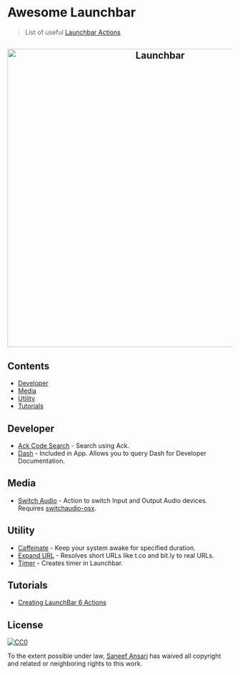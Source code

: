 # Awesome Launchbar

> List of useful [Launchbar Actions][1]

<h2 align="center">
	<img width="668" src="https://cdn.rawgit.com/saneef/awesome-launchbar/bca58021/media/header.png" alt="Launchbar">
	<br>
</h2>

## Contents

- [Developer](#developer)
- [Media](#media)
- [Utility](#utility)
- [Tutorials](#tutorials)

## Developer

- [Ack Code Search](https://prenagha.github.io/launchbar/ack.html) - Search using Ack.
- [Dash](https://kapeli.com/dash) - Included in App. Allows you to query Dash for Developer Documentation.

## Media

- [Switch Audio](https://prenagha.github.io/launchbar/audio.html) - Action to switch Input and Output Audio devices. Requires [switchaudio-osx](https://github.com/deweller/switchaudio-osx).

## Utility

- [Caffeinate](https://prenagha.github.io/launchbar/caffeinate.html) - Keep your system awake for specified duration.
- [Expand URL](https://prenagha.github.io/launchbar/expand.html) -  Resolves short URLs like t.co and bit.ly to real URLs.
- [Timer](https://prenagha.github.io/launchbar/timer.html) - Creates timer in Launchbar.

## Tutorials

- [Creating LaunchBar 6 Actions](https://computers.tutsplus.com/tutorials/creating-launchbar-6-actions--cms-22733)

## License

[![CC0](http://mirrors.creativecommons.org/presskit/buttons/88x31/svg/cc-zero.svg)](https://creativecommons.org/publicdomain/zero/1.0/)

To the extent possible under law, [Saneef Ansari](https://saneef.com) has waived all copyright and related or neighboring rights to this work.

[1]: https://obdev.at/products/launchbar/index.html
